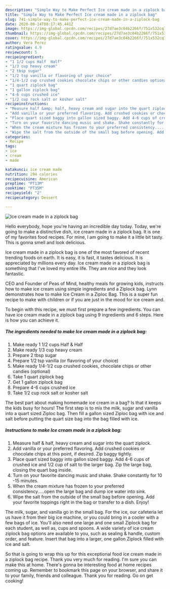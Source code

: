 ```yaml
---
description: "Simple Way to Make Perfect Ice cream made in a ziplock bag"
title: "Simple Way to Make Perfect Ice cream made in a ziplock bag"
slug: 741-simple-way-to-make-perfect-ice-cream-made-in-a-ziplock-bag
date: 2020-09-14T08:17:45.441Z
image: https://img-global.cpcdn.com/recipes/27d7ae3c04b2266f/751x532cq70/ice-cream-made-in-a-ziplock-bag-recipe-main-photo.jpg
thumbnail: https://img-global.cpcdn.com/recipes/27d7ae3c04b2266f/751x532cq70/ice-cream-made-in-a-ziplock-bag-recipe-main-photo.jpg
cover: https://img-global.cpcdn.com/recipes/27d7ae3c04b2266f/751x532cq70/ice-cream-made-in-a-ziplock-bag-recipe-main-photo.jpg
author: Vera Perez
ratingvalue: 4.9
reviewcount: 5
recipeingredient:
- "1 1/2 cups Half  Half"
- "1/3 cup heavy cream"
- "2 tbsp sugar"
- "1/2 tsp vanilla or flavoring of your choice"
- "1/4-1/2 cup crushed cookies chocolate chips or other candies optional"
- "1 quart ziplock bag"
- "1 gallon ziplock bag"
- "4-6 cups crushed ice"
- "1/2 cup rock salt or kosher salt"
recipeinstructions:
- "Measure half &amp; half, heavy cream and sugar into the quart ziplock."
- "Add vanilla or your preferred flavoring. Add crushed cookies or chocolate chips at this point, if desired. Zip baggy tightly."
- "Place quart sized baggy into gallon sized baggy. Add 4-6 cups of crushed ice and 1/2 cup of salt to the larger bag. Zip the large bag, closing the quart bag inside."
- "Turn on your favorite dancing music and shake. Shake constantly for 10 -15 minutes."
- "When the cream mixture has frozen to your preferred consistency.....open the large bag and dump ice water into sink."
- "Wipe the salt from the outside of the small bag before opening. Add your favorite toppings right in the bag or transfer to a dish. Enjoy!"
categories:
- Recipe
tags:
- ice
- cream
- made

katakunci: ice cream made 
nutrition: 294 calories
recipecuisine: American
preptime: "PT13M"
cooktime: "PT35M"
recipeyield: "2"
recipecategory: Dessert

---
```



![Ice cream made in a ziplock bag](https://img-global.cpcdn.com/recipes/27d7ae3c04b2266f/751x532cq70/ice-cream-made-in-a-ziplock-bag-recipe-main-photo.jpg)

Hello everybody, hope you're having an incredible day today. Today, we're going to make a distinctive dish, ice cream made in a ziplock bag. It is one of my favorites food recipes. For mine, I am going to make it a little bit tasty. This is gonna smell and look delicious.

Ice cream made in a ziplock bag is one of the most favored of recent trending foods on earth. It is easy, it is fast, it tastes delicious. It is appreciated by millions every day. Ice cream made in a ziplock bag is something that I've loved my entire life. They are nice and they look fantastic.

CEO and Founder of Peas of Mind, healthy meals for growing kids, instructs how to make ice cream using simple ingredients and a Ziplock bag. Lynn demonstrates how to make Ice Cream in a Ziploc Bag. This is a super fun recipe to make with children or if you are just in the mood for ice cream and.


To begin with this recipe, we must first prepare a few ingredients. You can have ice cream made in a ziplock bag using 9 ingredients and 6 steps. Here is how you can achieve it.

<!--inarticleads1-->

##### The ingredients needed to make Ice cream made in a ziplock bag:

1. Make ready 1 1/2 cups Half &amp; Half
1. Make ready 1/3 cup heavy cream
1. Prepare 2 tbsp sugar
1. Prepare 1/2 tsp vanilla (or flavoring of your choice)
1. Make ready 1/4-1/2 cup crushed cookies, chocolate chips or other candies (optional)
1. Take 1 quart ziplock bag
1. Get 1 gallon ziplock bag
1. Prepare 4-6 cups crushed ice
1. Take 1/2 cup rock salt or kosher salt


The best part about making homemade ice cream in a bag? Is that it keeps the kids busy for hours! The first step is to mix the milk, sugar and vanilla into a quart sized Ziploc bag. Then fill a gallon sized Ziploc bag with ice and salt before putting the quart size bag into the bag filled with ice. 

<!--inarticleads2-->

##### Instructions to make Ice cream made in a ziplock bag:

1. Measure half &amp; half, heavy cream and sugar into the quart ziplock.
1. Add vanilla or your preferred flavoring. Add crushed cookies or chocolate chips at this point, if desired. Zip baggy tightly.
1. Place quart sized baggy into gallon sized baggy. Add 4-6 cups of crushed ice and 1/2 cup of salt to the larger bag. Zip the large bag, closing the quart bag inside.
1. Turn on your favorite dancing music and shake. Shake constantly for 10 -15 minutes.
1. When the cream mixture has frozen to your preferred consistency.....open the large bag and dump ice water into sink.
1. Wipe the salt from the outside of the small bag before opening. Add your favorite toppings right in the bag or transfer to a dish. Enjoy!


The milk, sugar, and vanilla go in the small bag. For the ice, our cafeteria let us have it from their big ice machine, or you could bring in a cooler with a few bags of ice. You&#39;ll also need one large and one small Ziplock bag for each student, as well as, cups and spoons. A wide variety of ice cream ziplock bag options are available to you, such as sealing &amp; handle, custom order, and feature. Insert that bag into a larger, one gallon Ziplock filled with ice and salt. 

So that is going to wrap this up for this exceptional food ice cream made in a ziplock bag recipe. Thank you very much for reading. I'm sure you can make this at home. There's gonna be interesting food at home recipes coming up. Remember to bookmark this page on your browser, and share it to your family, friends and colleague. Thank you for reading. Go on get cooking!
